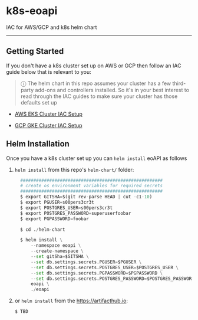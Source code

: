# k8s-eoapi

IAC for AWS/GCP and k8s helm chart

---

## Getting Started

If you don't have a k8s cluster set up on AWS or GCP then follow an IAC guide below that is relevant to you:

> &#9432; The helm chart in this repo assumes your cluster has a few third-party add-ons and controllers installed. So
> it's in your best interest to read through the IAC guides to make sure your cluster has those defaults set up

* [AWS EKS Cluster IAC Setup](./docs/aws-eks.md)

* [GCP GKE Cluster IAC Setup](./docs/gcp-gke.md)
 
## Helm Installation 

Once you have a k8s cluster set up you can `helm install` eoAPI as follows

1. `helm install` from this repo's `helm-chart/` folder:

    ```python
      ######################################################
      # create os environment variables for required secrets
      ######################################################
      $ export GITSHA=$(git rev-parse HEAD | cut -c1-10)
      $ export PGUSER=s00pers3cr3t
      $ export POSTGRES_USER=s00pers3cr3t
      $ export POSTGRES_PASSWORD=superuserfoobar
      $ export PGPASSWORD=foobar
   
      $ cd ./helm-chart

      $ helm install \
          --namespace eoapi \
          --create-namespace \
          --set gitSha=$GITSHA \
          --set db.settings.secrets.PGUSER=$PGUSER \
          --set db.settings.secrets.POSTGRES_USER=$POSTGRES_USER \
          --set db.settings.secrets.PGPASSWORD=$PGPASSWORD \
          --set db.settings.secrets.POSTGRES_PASSWORD=$POSTGRES_PASSWORD \
          eoapi \
          ./eoapi
    ```

2. or `helm install` from the https://artifacthub.io:

    ```python
    $ TBD
    ```


